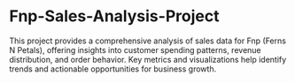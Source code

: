 # Fnp-Sales-Analysis-Project
This project provides a comprehensive analysis of sales data for Fnp (Ferns N Petals), offering insights into customer spending patterns, revenue distribution, and order behavior. Key metrics and visualizations help identify trends and actionable opportunities for business growth.
